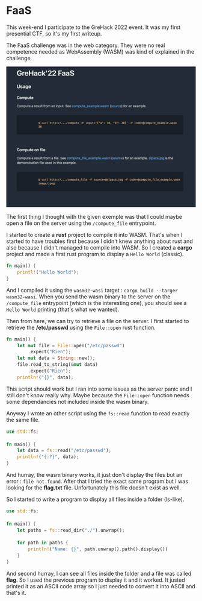 # FaaS

This week-end I participate to the GreHack 2022 event. It was my first presential CTF, so it's my first writeup.

The FaaS challenge was in the web category. They were no real competence needed as WebAssembly (WASM) was kind of explained in the challenge.

![FaaS html page](./static/page.png "FaaS html page")

The first thing I thought with the given exemple was that I could maybe open a file on the server using the `/compute_file` entrypoint.

I started to create a **rust** project to compile it into WASM. That's when I started to have troubles first because I didn't knew anything about rust and also because I didn't managed to compile into WASM. So I created a **cargo** project and made a first rust program to display a `Hello World` (classic).

```rust
fn main() {
	printl!("Hello World");
}
```

And I compiled it using the `wasm32-wasi` target : `cargo build --targer wasm32-wasi`. When you send the wasm binary to the server on the `/compute_file` entrypoint (which is the interesting one), you should see a `Hello World` printing (that's what we wanted).

Then from here, we can try to retrieve a file on the server. I first started to retrieve the **/etc/passwd** using the `File::open` rust function.

```rust
fn main() {
	let mut file = File::open("/etc/passwd")
		.expect("Rien");
	let mut data = String::new();
	file.read_to_string(&mut data)
		.expect("Rien");
	println!("{}", data);
```

This script should work but I ran into some issues as the server panic and I still don't know really why. Maybe because the `File::open` function needs some dependancies not included inside the wasm binary.

Anyway I wrote an other script using the `fs::read` function to read exactly the same file.

```rust
use std::fs;

fn main() {
	let data = fs::read("/etc/passwd");
	println!("{:?}", data);
}
```

And hurray, the wasm binary works, it just don't display the files but an error : `file not found`. After that I tried the exact same program but I was looking for the **flag.txt** file. Unfortunately this file doesn't exist as well.

So I started to write a program to display all files inside a folder (ls-like).

```rust
use std::fs;

fn main() {
    let paths = fs::read_dir("./").unwrap();

    for path in paths {
        println!("Name: {}", path.unwrap().path().display())
    }
}
```

And second hurray, I can see all files inside the folder and a file was called **flag**. So I used the previous program to display it and it worked. It justed printed it as an ASCII code array so I just needed to convert it into ASCII and that's it.
